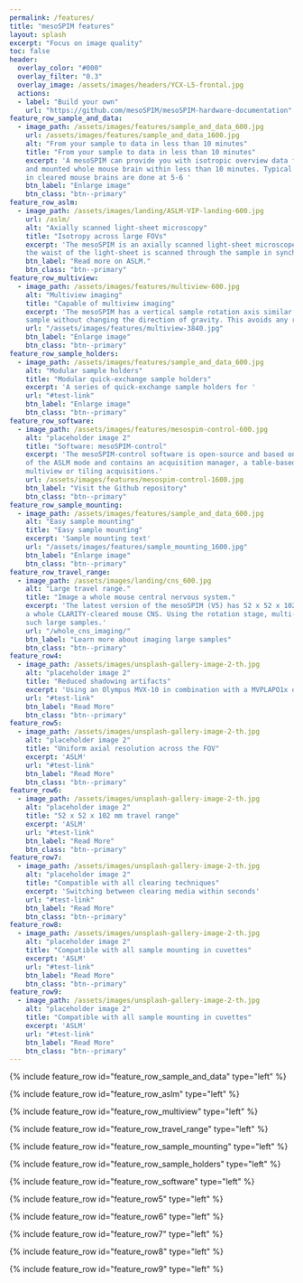 ```yaml
---
permalink: /features/
title: "mesoSPIM features"
layout: splash
excerpt: "Focus on image quality"
toc: false
header:
  overlay_color: "#000"
  overlay_filter: "0.3"
  overlay_image: /assets/images/headers/YCX-L5-frontal.jpg
  actions:
  - label: "Build your own"
    url: "https://github.com/mesoSPIM/mesoSPIM-hardware-documentation"
feature_row_sample_and_data:
  - image_path: /assets/images/features/sample_and_data_600.jpg
    url: /assets/images/features/sample_and_data_1600.jpg
    alt: "From your sample to data in less than 10 minutes"
    title: "From your sample to data in less than 10 minutes"
    excerpt: 'A mesoSPIM can provide you with isotropic overview data from a cleared
    and mounted whole mouse brain within less than 10 minutes. Typical single-color acquisitions
    in cleared mouse brains are done at 5-6 '
    btn_label: "Enlarge image"
    btn_class: "btn--primary"
feature_row_aslm:
  - image_path: /assets/images/landing/ASLM-VIP-landing-600.jpg
    url: /aslm/
    alt: "Axially scanned light-sheet microscopy"
    title: "Isotropy across large FOVs"
    excerpt: 'The mesoSPIM is an axially scanned light-sheet microscope (ASLM) for uniform z-resolution across the FOV. In ASLM,
    the waist of the light-sheet is scanned through the sample in synchrony with the rolling shutter readout of the camera.'
    btn_label: "Read more on ASLM."
    btn_class: "btn--primary"
feature_row_multiview:
  - image_path: /assets/images/features/multiview-600.jpg
    alt: "Multiview imaging"
    title: "Capable of multiview imaging"
    excerpt: 'The mesoSPIM has a vertical sample rotation axis similar to the original SPIM. This allows 360° rotation of the
    sample without changing the direction of gravity. This avoids any rotation-induced distortions of soft samples.'
    url: "/assets/images/features/multiview-3840.jpg"
    btn_label: "Enlarge image"
    btn_class: "btn--primary"
feature_row_sample_holders:
  - image_path: /assets/images/features/sample_and_data_600.jpg
    alt: "Modular sample holders"
    title: "Modular quick-exchange sample holders"
    excerpt: 'A series of quick-exchange sample holders for '
    url: "#test-link"
    btn_label: "Enlarge image"
    btn_class: "btn--primary"
feature_row_software:
  - image_path: /assets/images/features/mesospim-control-600.jpg
    alt: "placeholder image 2"
    title: "Software: mesoSPIM-control"
    excerpt: 'The mesoSPIM-control software is open-source and based on Python and PyQt5. It allows control
    of the ASLM mode and contains an acquisition manager, a table-based tool to create complex multichannel,
    multiview or tiling acquisitions.'
    url: /assets/images/features/mesospim-control-1600.jpg
    btn_label: "Visit the Github repository"
    btn_class: "btn--primary"
feature_row_sample_mounting:
  - image_path: /assets/images/features/sample_and_data_600.jpg
    alt: "Easy sample mounting"
    title: "Easy sample mounting"
    excerpt: 'Sample mounting text'
    url: "/assets/images/features/sample_mounting_1600.jpg"
    btn_label: "Enlarge image"
    btn_class: "btn--primary"
feature_row_travel_range:
  - image_path: /assets/images/landing/cns_600.jpg
    alt: "Large travel range."
    title: "Image a whole mouse central nervous system."
    excerpt: 'The latest version of the mesoSPIM (V5) has 52 x 52 x 102 mm travel range. This is sufficient to image
    a whole CLARITY-cleared mouse CNS. Using the rotation stage, multi-view imaging can be performed in
    such large samples.'
    url: "/whole_cns_imaging/"
    btn_label: "Learn more about imaging large samples"
    btn_class: "btn--primary"
feature_row4:
  - image_path: /assets/images/unsplash-gallery-image-2-th.jpg
    alt: "placeholder image 2"
    title: "Reduced shadowing artifacts"
    excerpt: 'Using an Olympus MVX-10 in combination with a MVPLAPO1x objective'
    url: "#test-link"
    btn_label: "Read More"
    btn_class: "btn--primary"
feature_row5:
  - image_path: /assets/images/unsplash-gallery-image-2-th.jpg
    alt: "placeholder image 2"
    title: "Uniform axial resolution across the FOV"
    excerpt: 'ASLM'
    url: "#test-link"
    btn_label: "Read More"
    btn_class: "btn--primary"
feature_row6:
  - image_path: /assets/images/unsplash-gallery-image-2-th.jpg
    alt: "placeholder image 2"
    title: "52 x 52 x 102 mm travel range"
    excerpt: 'ASLM'
    url: "#test-link"
    btn_label: "Read More"
    btn_class: "btn--primary"
feature_row7:
  - image_path: /assets/images/unsplash-gallery-image-2-th.jpg
    alt: "placeholder image 2"
    title: "Compatible with all clearing techniques"
    excerpt: 'Switching between clearing media within seconds'
    url: "#test-link"
    btn_label: "Read More"
    btn_class: "btn--primary"
feature_row8:
  - image_path: /assets/images/unsplash-gallery-image-2-th.jpg
    alt: "placeholder image 2"
    title: "Compatible with all sample mounting in cuvettes"
    excerpt: 'ASLM'
    url: "#test-link"
    btn_label: "Read More"
    btn_class: "btn--primary"
feature_row9:
  - image_path: /assets/images/unsplash-gallery-image-2-th.jpg
    alt: "placeholder image 2"
    title: "Compatible with all sample mounting in cuvettes"
    excerpt: 'ASLM'
    url: "#test-link"
    btn_label: "Read More"
    btn_class: "btn--primary"
---
```


{% include feature_row id="feature_row_sample_and_data" type="left" %}

{% include feature_row id="feature_row_aslm" type="left" %}

{% include feature_row id="feature_row_multiview" type="left" %}

{% include feature_row id="feature_row_travel_range" type="left" %}

{% include feature_row id="feature_row_sample_mounting" type="left" %}

{% include feature_row id="feature_row_sample_holders" type="left" %}

{% include feature_row id="feature_row_software" type="left" %}

{% include feature_row id="feature_row5" type="left" %}

{% include feature_row id="feature_row6" type="left" %}

{% include feature_row id="feature_row7" type="left" %}

{% include feature_row id="feature_row8" type="left" %}

{% include feature_row id="feature_row9" type="left" %}
